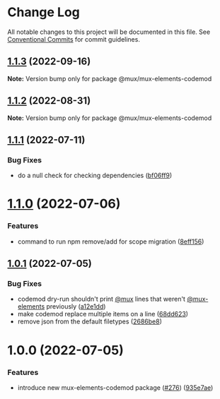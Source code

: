 # Change Log

All notable changes to this project will be documented in this file.
See [Conventional Commits](https://conventionalcommits.org) for commit guidelines.

## [1.1.3](https://github.com/muxinc/elements/compare/@mux/mux-elements-codemod@1.1.2...@mux/mux-elements-codemod@1.1.3) (2022-09-16)

**Note:** Version bump only for package @mux/mux-elements-codemod

## [1.1.2](https://github.com/muxinc/elements/compare/@mux/mux-elements-codemod@1.1.1...@mux/mux-elements-codemod@1.1.2) (2022-08-31)

**Note:** Version bump only for package @mux/mux-elements-codemod

## [1.1.1](https://github.com/muxinc/elements/compare/@mux/mux-elements-codemod@1.1.0...@mux/mux-elements-codemod@1.1.1) (2022-07-11)

### Bug Fixes

- do a null check for checking dependencies ([bf06ff9](https://github.com/muxinc/elements/commit/bf06ff9dae2727302d7ba7775fdab5decf214f65))

# [1.1.0](https://github.com/muxinc/elements/compare/@mux/mux-elements-codemod@1.0.1...@mux/mux-elements-codemod@1.1.0) (2022-07-06)

### Features

- command to run npm remove/add for scope migration ([8eff156](https://github.com/muxinc/elements/commit/8eff156dc8797191ba491767068258a0f750ef70))

## [1.0.1](https://github.com/muxinc/elements/compare/@mux/mux-elements-codemod@1.0.0...@mux/mux-elements-codemod@1.0.1) (2022-07-05)

### Bug Fixes

- codemod dry-run shouldn't print [@mux](https://github.com/mux) lines that weren't [@mux-elements](https://github.com/mux-elements) previously ([a12e1dd](https://github.com/muxinc/elements/commit/a12e1dd268bd2437eb1d63e6963c7df673d668b9))
- make codemod replace multiple items on a line ([68dd623](https://github.com/muxinc/elements/commit/68dd6238b88a72bde4bd6d11c034d99a1c33bbc8))
- remove json from the default filetypes ([2686be8](https://github.com/muxinc/elements/commit/2686be8e584070fb6d07d9d278293bb0bf47b0e8))

# 1.0.0 (2022-07-05)

### Features

- introduce new mux-elements-codemod package ([#276](https://github.com/muxinc/elements/issues/276)) ([935e7ae](https://github.com/muxinc/elements/commit/935e7aecbca0892c199674555131751cc1eab117))
